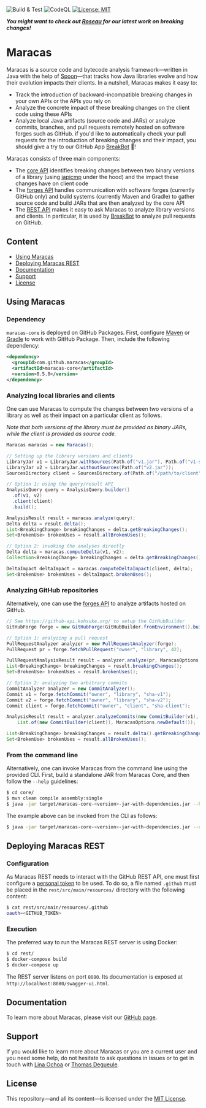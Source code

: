 ![Build & Test](https://github.com/alien-tools/maracas/actions/workflows/build.yml/badge.svg?branch=main) ![CodeQL](https://github.com/alien-tools/maracas/actions/workflows/codeql-analysis.yml/badge.svg?branch=main) [![License: MIT](https://img.shields.io/badge/License-MIT-yellow.svg)](https://opensource.org/licenses/MIT)

**_You might want to check out [Roseau](https://github.com/alien-tools/roseau) for our latest work on breaking changes!_**

# Maracas

Maracas is a source code and bytecode analysis framework—written in Java with the help of [Spoon](https://github.com/INRIA/Spoon)—that tracks how Java libraries evolve and how their evolution impacts their clients. In a nutshell, Maracas makes it easy to:

  - Track the introduction of backward-incompatible breaking changes in your own APIs or the APIs you rely on
  - Analyze the concrete impact of these breaking changes on the client code using these APIs
  - Analyze local Java artifacts (source code and JARs) or analyze commits, branches, and pull requests remotely hosted on software forges such as GitHub. if you'd like to automatically check your pull requests for the introduction of breaking changes and their impact, you should give a try to our GitHub App [BreakBot](https://github.com/alien-tools/breakbot) :robot:!

Maracas consists of three main components:

  - The [core API](core/) identifies breaking changes between two binary versions of a library (using [japicmp](https://github.com/siom79/japicmp) under the hood) and the impact these changes have on client code
  - The [forges API](forges/) handles communication with software forges (currently GitHub only) and build systems (currently Maven and Gradle) to gather source code and build JARs that are then analyzed by the core API
  - The [REST API](rest/) makes it easy to ask Maracas to analyze library versions and clients. In particular, it is used by [BreakBot](https://github.com/alien-tools/breakbot) to analyze pull requests on GitHub.

## Content

- [Using Maracas](#using-maracas)
- [Deploying Maracas REST](#deploying-maracas-rest)
- [Documentation](#documentation)
- [Support](#support)
- [License](#license)


## Using Maracas

### Dependency

`maracas-core` is deployed on GitHub Packages.
First, configure [Maven](https://docs.github.com/en/packages/working-with-a-github-packages-registry/working-with-the-apache-maven-registry) or [Gradle](https://docs.github.com/en/packages/working-with-a-github-packages-registry/working-with-the-gradle-registry) to work with GitHub Package.
Then, include the following dependency:

```xml
<dependency>
  <groupId>com.github.maracas</groupId>
  <artifactId>maracas-core</artifactId>
  <version>0.5.0</version>
</dependency>
```

### Analyzing local libraries and clients
One can use Maracas to compute the changes between two versions of a library as well as their impact on a particular client as follows.

*Note that both versions of the library must be provided as binary JARs, while the client is provided as source code.*

```java
Maracas maracas = new Maracas();

// Setting up the library versions and clients
LibraryJar v1 = LibraryJar.withSources(Path.of("v1.jar"), Path.of("v1-sources/"));
LibraryJar v2 = LibraryJar.withoutSources(Path.of("v2.jar"));
SourcesDirectory client = SourcesDirectory.of(Path.of("/path/to/client"));

// Option 1: using the query/result API
AnalysisQuery query = AnalysisQuery.builder()
  .of(v1, v2)
  .client(client)
  .build();

AnalysisResult result = maracas.analyze(query);
Delta delta = result.delta();
List<BreakingChange> breakingChanges = delta.getBreakingChanges();
Set<BrokenUse> brokenUses = result.allBrokenUses();

// Option 2: invoking the analyses directly
Delta delta = maracas.computeDelta(v1, v2);
Collection<BreakingChange> breakingChanges = delta.getBreakingChanges();

DeltaImpact deltaImpact = maracas.computeDeltaImpact(client, delta);
Set<BrokenUse> brokenUses = deltaImpact.brokenUses();
```

### Analyzing GitHub repositories

Alternatively, one can use the [forges API](forges/) to analyze artifacts hosted on GitHub.

```java
// See https://github-api.kohsuke.org/ to setup the GitHubBuilder
GitHubForge forge = new GitHubForge(GitHubBuilder.fromEnvironment().build());

// Option 1: analyzing a pull request
PullRequestAnalyzer analyzer = new PullRequestAnalyzer(forge);
PullRequest pr = forge.fetchPullRequest("owner", "library", 42);

PullRequestAnalysisResult result = analyzer.analyze(pr, MaracasOptions.newDefault());
List<BreakingChange> breakingChanges = result.breakingChanges();
Set<BrokenUse> brokenUses = result.brokenUses();

// Option 2: analyzing two arbitrary commits
CommitAnalyzer analyzer = new CommitAnalyzer();
Commit v1 = forge.fetchCommit("owner", "library", "sha-v1");
Commit v2 = forge.fetchCommit("owner", "library", "sha-v2");
Commit client = forge.fetchCommit("owner", "client", "sha-client");

AnalysisResult result = analyzer.analyzeCommits(new CommitBuilder(v1), new CommitBuilder(v2),
    List.of(new CommitBuilder(client)), MaracasOptions.newDefault());

List<BreakingChange> breakingChanges = result.delta().getBreakingChanges();
Set<BrokenUse> brokenUses = result.allBrokenUses();
```

### From the command line
Alternatively, one can invoke Maracas from the command line using the provided CLI.
First, build a standalone JAR from Maracas Core, and then follow the `--help` guidelines:

```bash
$ cd core/
$ mvn clean compile assembly:single
$ java -jar target/maracas-core-<version>-jar-with-dependencies.jar --help
```

The example above can be invoked from the CLI as follows:

```bash
$ java -jar target/maracas-core-<version>-jar-with-dependencies.jar --old v1.jar --new v2.jar --client /path/to/client/src/main/java
```

## Deploying Maracas REST

### Configuration
As Maracas REST needs to interact with the GitHub REST API, one must first configure a [personal token](https://docs.github.com/en/authentication/keeping-your-account-and-data-secure/creating-a-personal-access-token) to be used.
To do so, a file named `.github` must be placed in the `rest/src/main/resources/` directory with the following content:

```bash
$ cat rest/src/main/resources/.github
oauth=<GITHUB_TOKEN>
```

### Execution
The preferred way to run the Maracas REST server is using Docker:
```bash
$ cd rest/
$ docker-compose build
$ docker-compose up
```

The REST server listens on port `8080`. Its documentation is exposed at `http://localhost:8080/swagger-ui.html`.


## Documentation
To learn more about Maracas, please visit our [GitHub page](https://alien-tools.github.io/maracas/).


## Support
If you would like to learn more about Maracas or you are a current user and you need some help, do not hesitate to ask questions in issues or to get in touch with [Lina Ochoa](https://github.com/lmove) or [Thomas Degueule](https://github.com/tdegueul).

## License
This repository—and all its content—is licensed under the [MIT License](https://choosealicense.com/licenses/mit/).  
